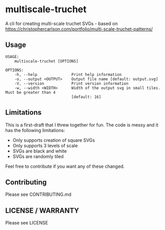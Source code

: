 # multiscale-truchet

A cli for creating multi-scale truchet SVGs - based on https://christophercarlson.com/portfolio/multi-scale-truchet-patterns/

## Usage
```
USAGE:
    multiscale-truchet [OPTIONS]

OPTIONS:
    -h, --help               Print help information
    -o, --output <OUTPUT>    Output file name [default: output.svg]
    -V, --version            Print version information
    -w, --width <WIDTH>      Width of the output svg in small tiles. Must be greater than 4
                             [default: 16]

```

## Limitations

This is a first-draft that I threw together for fun. The code is messy and it has the following limitations:

- Only supports creation of square SVGs
- Only supports 3 levels of scale
- SVGs are black and white
- SVGs are randomly tiled

Feel free to contribute if you want any of these changed.

## Contributing
Please see CONTRIBUTING.md

## LICENSE / WARRANTY
Please see LICENSE
